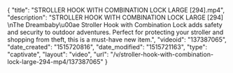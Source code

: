 {
    "title": "STROLLER HOOK WITH COMBINATION LOCK LARGE [294].mp4",
    "description": "STROLLER HOOK WITH COMBINATION LOCK LARGE [294] \nThe Dreambaby\u00ae Stroller Hook with Combination Lock adds safety and security to outdoor adventures. Perfect for protecting your stroller and shopping from theft, this is a must-have new item.",
    "videoid": "137387065",
    "date_created": "1515720816",
    "date_modified": "1515721163",
    "type": "captivate",
    "layout": "video",
    "url": "\/v\/stroller-hook-with-combination-lock-large-294-mp4\/137387065"
}